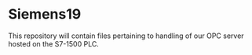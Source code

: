 # Siemens19
This repository will contain files pertaining to handling of our OPC server hosted on the S7-1500 PLC.
